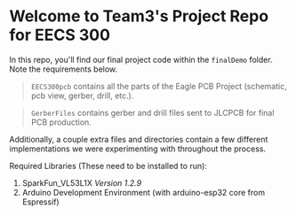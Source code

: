 # Welcome to Team3's Project Repo for EECS 300

 In this repo, you'll find our final project code within the `finalDemo` folder.  Note the requirements below.
 
 > `EECS300pcb` contains all the parts of the Eagle PCB Project (schematic, pcb view, gerber, drill, etc.).
 
 > `GerberFiles` contains gerber and drill files sent to JLCPCB for final PCB production.

 Additionally, a couple extra files and directories contain a few different implementations we were experimenting with throughout the process.


Required Libraries (These need to be installed to run):
 1. SparkFun_VL53L1X *Version 1.2.9*
 2. Arduino Development Environment (with arduino-esp32 core from Espressif)
